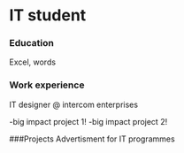 # IT student


### Education
Excel, words

### Work experience
IT designer @ intercom enterprises

-big impact project 1!
-big impact project 2!

###Projects
Advertisment for IT programmes
